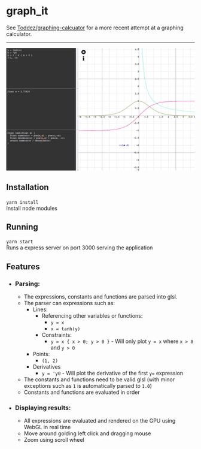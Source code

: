 # graph_it

See [Toddez/graphing-calcuator](https://github.com/Toddez/graphing-calculator) for a more recent attempt at a graphing calculator.

--- 

![Image of graphs](docs/images/example.png)

## Installation
``yarn install``  
Install node modules

## Running
``yarn start``  
Runs a express server on port 3000 serving the application

## Features
- ### Parsing:
  - The expressions, constants and functions are parsed into glsl.
  - The parser can expressions such as:
    - Lines:
      - Referencing other variables or functions:
        - ``y = x``
        - ``x = tanh(y)``
      - Constraints:
        - ``y = x { x > 0; y > 0 }`` - Will only plot ``y = x`` where ``x > 0`` and ``y > 0``
    - Points:
      - ``(1, 2)``
    - Derivatives
      - ``y = 'y0`` - Will plot the derivative of the first ``y=`` expression
  - The constants and functions need to be valid glsl (with minor exceptions such as `1` is automatically parsed to `1.0`)
  - Constants and functions are evaluated in order
- ### Displaying results:
  - All expressions are evaluated and rendered on the GPU using WebGL in real time
  - Move around golding left click and dragging mouse
  - Zoom using scroll wheel
